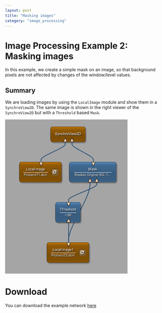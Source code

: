 ```yaml
---
layout: post
title: "Masking images"
category: "image_processing"
---
```


# Image Processing Example 2: Masking images
In this example, we create a simple mask on an image, so that background pixels are not affected by changes of the window/level values.

## Summary
We are loading images by using the `LocalImage` module and show them in a `SynchroView2D`. The same image is shown in the right viewer of the `SynchroView2D` but with a `Threshold` based `Mask`.

![Screenshot](/examples/image_processing/example2/image.png)

# Download
You can download the example network [here](/examples/image_processing/example2/ImageMask.mlab)

